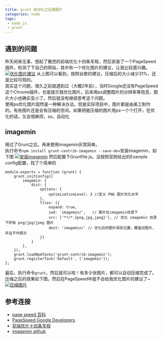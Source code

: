```yaml
---
title: grunt 自动化之压缩图片
categories: node
tags:
 - node.js
 - grunt
---
```


## 遇到的问题
昨天闲来无事，想起了雅虎的前端优化十四条军规，然后安装了一个PageSpeed插件，检测了下自己的网站，其中有一个优化图片的建议，让我比较感兴趣。
[![优化图片建议][image_pageSpeed]][image_pageSpeed]
从上图可以看到，按照谷歌的建议，压缩后的大小减少31%，还是比较可观的。  
其实这个问题，很久之前就遇到过（大概2年前），当时Google还没有PageSpeed这个Chrome插件，也是提示我优化图片。后来用ps调整图片的分辨率等信息，图片大小也确实变小了。然后就没有继续思考这个问题。  
使用ps优化图片固然是一种解决办法，但是实际项目中，图片都是由美工制作的。有些图片还是会有压缩的空间。如果把能压缩的图片用ps一个个打开，在优化的话，又会很麻烦，so，自动化

## imagemin
用过了Grunt之后，再来使用imagemin灰常简单。  
执行命令`npm install grunt-contrib-imagemin --save-dev`安装imagemin，如下图
[![安装imagemin][install_imagemin]][install_imagemin]
然后配置下Gruntfile.js。没按照官网给出的Example config配置，找了个简单的
    
    module.exports = function (grunt) {
	    grunt.initConfig({
	        imagemin: {
	            dist: {
	                options: {
	                    optimizationLevel: 3 //定义 PNG 图片优化水平
	                },
	                files: [{
	                    expand: true,
	                    cwd: 'imagemin/',	// 图片在imagemin目录下
	                    src: ['**/*.{png,jpg,jpeg}'], // 优化 imagemin 目录下所有 png/jpg/jpeg 图片
	                    dest: 'imagemin/' // 优化后的图片保存位置，覆盖旧图片，并且不作提示
	                }]
	            }
	        },
	    });
	    grunt.loadNpmTasks('grunt-contrib-imagemin');
	    grunt.registerTask('default', ['imagemin']);
	};
最后，执行命令`grunt`，然后就可以啦！有多少张图片，都可以自动压缩完成了。  
压缩之后的效果如下图，然后在PageSpeed中就不会给我优化图片的建议了~
[![压缩图片][after_imagemin]][after_imagemin]

## 参考连接
- [page speed 百科][page speed]
- [PageSpeed Google Developers][PageSpeed Tools]
- [前端优化十四条军规][前端优化十四条军规]
- [imagemin github][imagemin]


[page speed]:    http://baike.baidu.com/link?url=DxwsmKuA2uZm0h3-FJpwQ1opqt9HwSwNt-_lMxfCJoFuP3xwxLzEc5Toq9uUENnvA9ekjQcX5WmumxVRy0uxJ_
[image_pageSpeed]:    http://siberiawolf.qiniudn.com/images/grunt_imagemin/image_pageSpeed.png
[install_imagemin]:    http://siberiawolf.qiniudn.com/images/grunt_imagemin/install_imagemin.png
[after_imagemin]:    http://siberiawolf.qiniudn.com/images/grunt_imagemin/after_imagemin.png
[PageSpeed Tools]:    https://developers.google.com/speed/pagespeed/?hl=zh-CN
[前端优化十四条军规]:    http://developer.51cto.com/art/201207/347525_all.htm
[imagemin]:    https://github.com/gruntjs/grunt-contrib-imagemin




